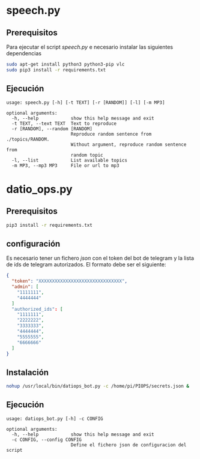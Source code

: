 # speech.py

## Prerequisitos

Para ejecutar el script *speech.py* e necesario instalar las siguientes dependencias

```bash
sudo apt-get install python3 python3-pip vlc
sudo pip3 install -r requirements.txt
```

## Ejecución

```
usage: speech.py [-h] [-t TEXT] [-r [RANDOM]] [-l] [-m MP3]

optional arguments:
  -h, --help            show this help message and exit
  -t TEXT, --text TEXT  Text to reproduce
  -r [RANDOM], --random [RANDOM]
                        Reproduce random sentence from ./topics/RANDOM.
                        Without argument, reproduce random sentence from
                        random topic
  -l, --list            List available topics
  -m MP3, --mp3 MP3     File or url to mp3
```

# datio_ops.py

## Prerequisitos

```bash
pip3 install -r requirements.txt
```

## configuración

Es necesario tener un fichero *json* con el token del bot de telegram y la lista de ids de telegram autorizados. El formato debe ser el siguiente:

```json
{
  "token": "XXXXXXXXXXXXXXXXXXXXXXXXXXXXXXX",
  "admin": [
    "1111111",
    "4444444"
  ]
  "authorized_ids": [
    "1111111",
    "2222222",
    "3333333",
    "4444444",
    "5555555",
    "6666666"
  ]
}
```

## Instalación

```bash
nohup /usr/local/bin/datiops_bot.py -c /home/pi/PIOPS/secrets.json &
```

## Ejecución

```
usage: datiops_bot.py [-h] -c CONFIG

optional arguments:
  -h, --help            show this help message and exit
  -c CONFIG, --config CONFIG
                        Define el fichero json de configuracion del script
```